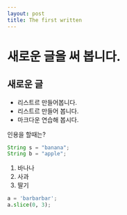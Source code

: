 ```yaml
---
layout: post
title: The first written
---
```


# 새로운 글을 써 봅니다.
## 새로운 글

- 리스트르 만들어봅니다.
- 리스트르 만들어 봅니다.
 - 마크다운 연습해 봅시다.


인용을 할때는?
```java
String s = "banana";
String b = "apple";
```

1. 바나나
2. 사과
3. 딸기


```python
a = 'barbarbar';
a.slice(0, 3);

```
